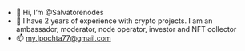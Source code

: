 - 👋 Hi, I’m @Salvatorenodes
- 👀 I have 2 years of experience with crypto projects. I am an ambassador, moderator, node operator, investor and NFT collector
- 📫 my.lpochta77@gmail.com
